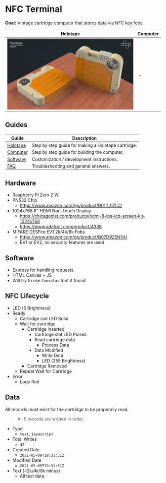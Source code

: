 # NFC Terminal

**Goal:** Vintage cartridge computer that stores data via NFC key fobs.

| Holotape | Computer |
| -------- | -------- |
| [<img src="docs/assets/holotape-thumb.jpg" width="480">](docs/assets/holotape.jpg) | ... |

## Guides

| Guide | Description |
| ----- | ----------- |
| [Holotape](docs/holotape.md) | Step by step guide for making a Holotape cartridge. |
| [Computer](docs/computer.md) | Step by step guide for building the computer. |
| [Software](docs/software.md) | Customization / development instructions. |
| [FAQ](docs/faq.md) | Troubleshooting and general answers. |

## Hardware

- Raspberry Pi Zero 2 W
- PN532 Chip
  - https://www.amazon.com/gp/product/B01I1J17LC/
- 1024x768 8" HDMI Non-Touch Display.
  - https://chicagodist.com/products/hdmi-8-ips-lcd-screen-kit-1024x768
  - https://www.adafruit.com/product/4338
- MIFARE DESFire EV1 2k/4k/8k Fobs
  - https://www.amazon.com/gp/product/B07D925N54/
  - EV1 or EV2, no security features are used.

## Software

- Express for handling requests.
- HTML Canvas + JS
- Will try to use `Consolas` font if found.

## NFC Lifecycle

- LED (5 Brightness)
- Ready
  - Cartridge slot LED Solid
  - Wait for cartridge
    - Cartridge Inserted
      - Cartridge slot LED Pulses
      - Read cartridge data
        - Process Data
      - Data Modified
        - Write Data
        - LED (255 Brightness)
    - Cartridge Removed
  - Repeat Wait for Cartridge
- Error
  - Logo Red

## Data

All records must exist for the cartridge to be properally read.

> All 5 records are written in order.

- Type
  - `text`, `javascript`
- Total Writes
  - `42`
- Created Date
  - `2021-05-09T19:31:31Z`
- Modified Date
  - `2021-05-09T19:31:31Z`
- Text (~2k/4k/8k minus)
  - All text data.